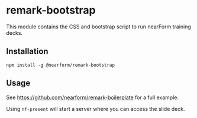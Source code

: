 # remark-bootstrap

This module contains the CSS and bootstrap script to run nearForm training decks. 

## Installation

    npm install -g @nearform/remark-bootstrap

## Usage

See https://github.com/nearform/remark-boilerplate for a full example.

Using `nf-present` will start a server where you can access the slide deck.
